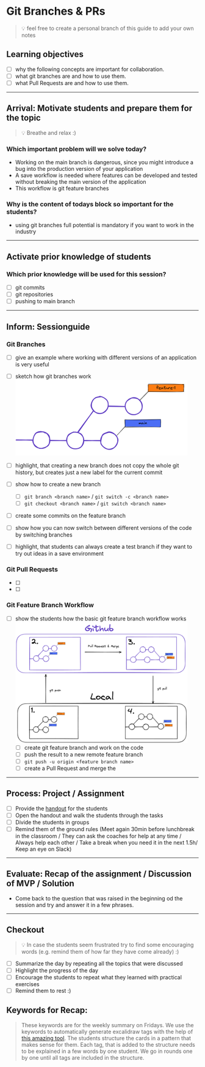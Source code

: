 # Git Branches & PRs

> 💡 feel free to create a personal branch of this guide to add your own notes

## Learning objectives

- [ ] why the following concepts are important for collaboration.
- [ ] what git branches are and how to use them.
- [ ] what Pull Requests are and how to use them.

---

## Arrival: Motivate students and prepare them for the topic

> 💡 Breathe and relax :)

### Which important problem will we solve today?

- Working on the main branch is dangerous, since you might introduce a bug into the production
  version of your application
- A save workflow is needed where features can be developed and tested without breaking the main
  version of the application
- This workflow is git feature branches

### Why is the content of todays block so important for the students?

- using git branches full potential is mandatory if you want to work in the industry

---

## Activate prior knowledge of students

### Which prior knowledge will be used for this session?

- [ ] git commits
- [ ] git repositories
- [ ] pushing to main branch

---

## Inform: Sessionguide

### Git Branches

- [ ] give an example where working with different versions of an application is very useful
- [ ] sketch how git branches work <img src="assets/branches.png" width="450">

- [ ] highlight, that creating a new branch does not copy the whole git history, but creates just a
      new label for the current commit
- [ ] show how to create a new branch

  - [ ] `git branch <branch name>` / `git switch -c <branch name>`
  - [ ] `git checkout <branch name>` / `git switch <branch name>`

- [ ] create some commits on the feature branch
- [ ] show how you can now switch between different versions of the code by switching branches
- [ ] highlight, that students can always create a test branch if they want to try out ideas in a
      save environment

### Git Pull Requests

- [ ]
- [ ]

### Git Feature Branch Workflow

- [ ] show the students how the basic git feature branch workflow works
      <img src="assets/git-basics-branching-workflow.png" width="450">
  - [ ] create git feature branch and work on the code
  - [ ] push the result to a new remote feature branch
  - [ ] `git push -u origin <feature branch name>`
  - [ ] create a Pull Request and merge the

---

## Process: Project / Assignment

- [ ] Provide the [handout](git-branches-and-prs.md) for the students
- [ ] Open the handout and walk the students through the tasks
- [ ] Divide the students in groups
- [ ] Remind them of the ground rules (Meet again 30min before lunchbreak in the classroom / They
      can ask the coaches for help at any time / Always help each other / Take a break when you need
      it in the next 1.5h/ Keep an eye on Slack)

---

## Evaluate: Recap of the assignment / Discussion of MVP / Solution

- Come back to the question that was raised in the beginning od the session and try and answer it in
  a few phrases.

---

## Checkout

> 💡 In case the students seem frustrated try to find some encouraging words (e.g. remind them of
> how far they have come already) :)

- [ ] Summarize the day by repeating all the topics that were discussed
- [ ] Highlight the progress of the day
- [ ] Encourage the students to repeat what they learned with practical exercises
- [ ] Remind them to rest :)

## Keywords for Recap:

> These keywords are for the weekly summary on Fridays. We use the keywords to automatically
> generate excalidraw tags with the help of
> [this amazing tool](https://github.com/F-Kirchhoff/tag-cloud-generator). The students structure
> the cards in a pattern that makes sense for them. Each tag, that is added to the structure needs
> to be explained in a few words by one student. We go in rounds one by one until all tags are
> included in the structure.
